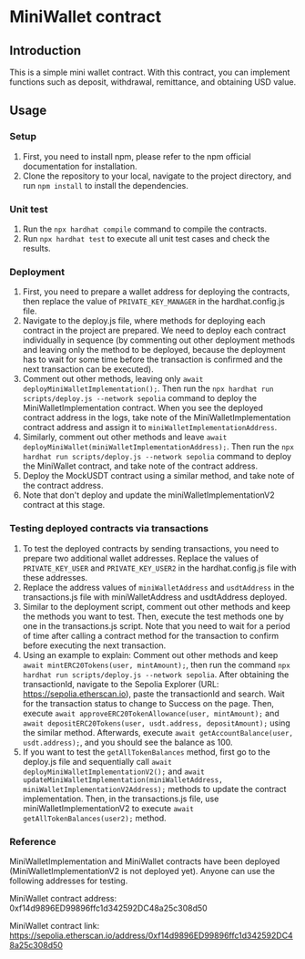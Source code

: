 # MiniWallet contract

## Introduction

This is a simple mini wallet contract. With this contract, you can implement functions such as deposit, withdrawal, remittance, and obtaining USD value.

## Usage

### Setup

1. First, you need to install npm, please refer to the npm official documentation for installation.
2. Clone the repository to your local, navigate to the project directory, and run `npm install` to install the dependencies.

### Unit test

1. Run the `npx hardhat compile` command to compile the contracts.
2. Run `npx hardhat test` to execute all unit test cases and check the results.

### Deployment

1. First, you need to prepare a wallet address for deploying the contracts, then replace the value of `PRIVATE_KEY_MANAGER` in the hardhat.config.js file.
2. Navigate to the deploy.js file, where methods for deploying each contract in the project are prepared. We need to deploy each contract individually in sequence (by commenting out other deployment methods and leaving only the method to be deployed, because the deployment has to wait for some time before the transaction is confirmed and the next transaction can be executed).
3. Comment out other methods, leaving only `await deployMiniWalletImplementation();`. Then run the `npx hardhat run scripts/deploy.js --network sepolia` command to deploy the MiniWalletImplementation contract. When you see the deployed contract address in the logs, take note of the MiniWalletImplementation contract address and assign it to `miniWalletImplementationAddress`.
4. Similarly, comment out other methods and leave `await deployMiniWallet(miniWalletImplementationAddress);`. Then run the `npx hardhat run scripts/deploy.js --network sepolia` command to deploy the MiniWallet contract, and take note of the contract address.
5. Deploy the MockUSDT contract using a similar method, and take note of the contract address.
6. Note that don't deploy and update the miniWalletImplementationV2 contract at this stage.

### Testing deployed contracts via transactions

1. To test the deployed contracts by sending transactions, you need to prepare two additional wallet addresses. Replace the values of `PRIVATE_KEY_USER` and `PRIVATE_KEY_USER2` in the hardhat.config.js file with these addresses.
2. Replace the address values of `miniWalletAddress` and `usdtAddress` in the transactions.js file with miniWalletAddress and usdtAddress deployed.
3. Similar to the deployment script, comment out other methods and keep the methods you want to test. Then, execute the test methods one by one in the transactions.js script. Note that you need to wait for a period of time after calling a contract method for the transaction to confirm before executing the next transaction.
4. Using an example to explain: Comment out other methods and keep `await mintERC20Tokens(user, mintAmount);`, then run the command `npx hardhat run scripts/deploy.js --network sepolia`. After obtaining the transactionId, navigate to the Sepolia Explorer (URL: https://sepolia.etherscan.io), paste the transactionId and search. Wait for the transaction status to change to Success on the page.
Then, execute `await approveERC20TokenAllowance(user, mintAmount);` and `await depositERC20Tokens(user, usdt.address, depositAmount);` using the similar method. Afterwards, execute `await getAccountBalance(user, usdt.address);`, and you should see the balance as 100.
5. If you want to test the `getAllTokenBalances` method, first go to the deploy.js file and sequentially call `await deployMiniWalletImplementationV2();` and `await updateMiniWalletImplementation(miniWalletAddress, miniWalletImplementationV2Address);` methods to update the contract implementation. Then, in the transactions.js file, use miniWalletImplementationV2 to execute `await getAllTokenBalances(user2);` method.

### Reference

MiniWalletImplementation and MiniWallet contracts have been deployed (MiniWalletImplementationV2 is not deployed yet). Anyone can use the following addresses for testing.

MiniWallet contract address: 0xf14d9896ED99896ffc1d342592DC48a25c308d50

MiniWallet contract link: https://sepolia.etherscan.io/address/0xf14d9896ED99896ffc1d342592DC48a25c308d50